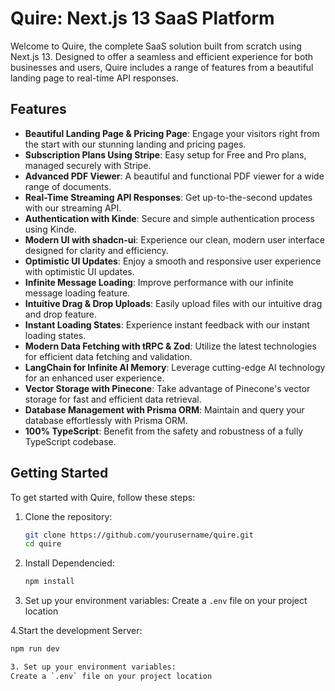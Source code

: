 # Quire: Next.js 13 SaaS Platform

Welcome to Quire, the complete SaaS solution built from scratch using Next.js 13. Designed to offer a seamless and efficient experience for both businesses and users, Quire includes a range of features from a beautiful landing page to real-time API responses.

## Features

- **Beautiful Landing Page & Pricing Page**: Engage your visitors right from the start with our stunning landing and pricing pages.
- **Subscription Plans Using Stripe**: Easy setup for Free and Pro plans, managed securely with Stripe.
- **Advanced PDF Viewer**: A beautiful and functional PDF viewer for a wide range of documents.
- **Real-Time Streaming API Responses**: Get up-to-the-second updates with our streaming API.
- **Authentication with Kinde**: Secure and simple authentication process using Kinde.
- **Modern UI with shadcn-ui**: Experience our clean, modern user interface designed for clarity and efficiency.
- **Optimistic UI Updates**: Enjoy a smooth and responsive user experience with optimistic UI updates.
- **Infinite Message Loading**: Improve performance with our infinite message loading feature.
- **Intuitive Drag & Drop Uploads**: Easily upload files with our intuitive drag and drop feature.
- **Instant Loading States**: Experience instant feedback with our instant loading states.
- **Modern Data Fetching with tRPC & Zod**: Utilize the latest technologies for efficient data fetching and validation.
- **LangChain for Infinite AI Memory**: Leverage cutting-edge AI technology for an enhanced user experience.
- **Vector Storage with Pinecone**: Take advantage of Pinecone's vector storage for fast and efficient data retrieval.
- **Database Management with Prisma ORM**: Maintain and query your database effortlessly with Prisma ORM.
- **100% TypeScript**: Benefit from the safety and robustness of a fully TypeScript codebase.

## Getting Started

To get started with Quire, follow these steps:

1. Clone the repository:
   ```bash
   git clone https://github.com/yourusername/quire.git
   cd quire
2. Install Dependencied:
   ```bash
   npm install

3. Set up your environment variables:
  Create a `.env` file on your project location

4.Start the development Server:
  ```bash
  npm run dev

3. Set up your environment variables:
  Create a `.env` file on your project location

